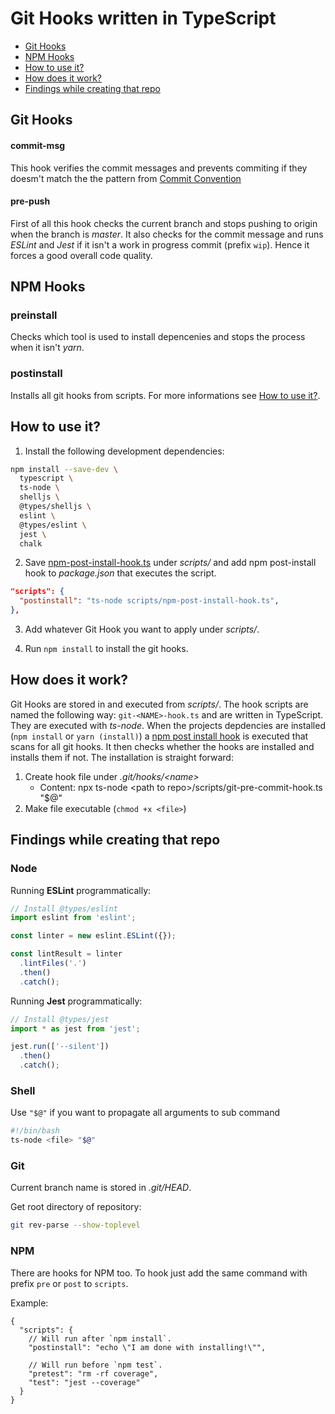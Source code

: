 # Git Hooks written in TypeScript

- [Git Hooks](#git-hooks)
- [NPM Hooks](#npm-hooks)
- [How to use it?](#how-to-use-it)
- [How does it work?](#how-does-it-work)
- [Findings while creating that repo](#findings-while-creating-that-repo)

## Git Hooks

#### commit-msg

This hook verifies the commit messages and prevents commiting if they doesm't match the the pattern from [Commit Convention](./commit-convention.md)

#### pre-push

First of all this hook checks the current branch and stops pushing to origin when the branch is *master*. It also checks for the commit message and runs *ESLint* and *Jest* if it isn't a work in progress commit (prefix `wip`). Hence it forces a good overall code quality.

## NPM Hooks

### preinstall

Checks which tool is used to install depencenies and stops the process when it isn't *yarn*.

### postinstall

Installs all git hooks from scripts. For more informations see [How to use it?](#how-to-use-it).

## How to use it?

1. Install the following development dependencies:

```sh
npm install --save-dev \
  typescript \
  ts-node \
  shelljs \
  @types/shelljs \
  eslint \
  @types/eslint \
  jest \
  chalk
```

2. Save [npm-post-install-hook.ts](./scripts/npm-post-install-hook.ts) under *scripts/* and add npm post-install hook to *package.json* that executes the script.

```json
"scripts": {
  "postinstall": "ts-node scripts/npm-post-install-hook.ts",
},
```

3. Add whatever Git Hook you want to apply under *scripts/*.

4. Run `npm install` to install the git hooks.


## How does it work?

Git Hooks are stored in and executed from *scripts/*. The hook scripts are named the following way: `git-<NAME>-hook.ts` and are written in TypeScript. They are executed with *ts-node*. When the projects depdencies are installed (`npm install` or `yarn (install)`) a [npm post install hook](./scripts/npm-post-install-hook.ts) is executed that scans for all git hooks. It then checks whether the hooks are installed and installs them if not. The installation is straight forward:

1. Create hook file under *.git/hooks/\<name\>* 
    - Content: npx ts-node \<path to repo\>/scripts/git-pre-commit-hook.ts "$@"
2. Make file executable (`chmod +x <file>`)

## Findings while creating that repo

### Node

Running **ESLint** programmatically:

```ts
// Install @types/eslint
import eslint from 'eslint';

const linter = new eslint.ESLint({});

const lintResult = linter
  .lintFiles('.')
  .then()
  .catch();
```

Running **Jest** programmatically:

```ts
// Install @types/jest
import * as jest from 'jest';

jest.run(['--silent'])
  .then()
  .catch();
```

### Shell

Use `"$@"` if you want to propagate all arguments to sub command

```sh
#!/bin/bash
ts-node <file> "$@"
```

### Git

Current branch name is stored in *.git/HEAD*.

Get root directory of repository:

```sh
git rev-parse --show-toplevel
```

### NPM

There are hooks for NPM too. To hook just add the same command with  prefix `pre` or `post` to `scripts`.

Example:

```jsonc
{
  "scripts": {
    // Will run after `npm install`.
    "postinstall": "echo \"I am done with installing!\"",
    
    // Will run before `npm test`.
    "pretest": "rm -rf coverage",
    "test": "jest --coverage"
  }
}
```

